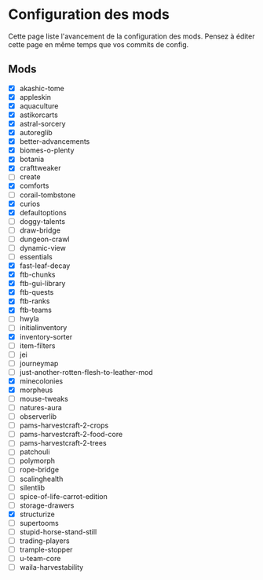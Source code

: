 # Configuration des mods

Cette page liste l'avancement de la configuration des mods.
Pensez à éditer cette page en même temps que vos commits de config.

## Mods

- [x] akashic-tome
- [x] appleskin
- [x] aquaculture
- [x] astikorcarts
- [x] astral-sorcery
- [x] autoreglib
- [x] better-advancements
- [x] biomes-o-plenty
- [x] botania
- [x] crafttweaker
- [ ] create
- [x] comforts
- [ ] corail-tombstone
- [x] curios
- [x] defaultoptions
- [ ] doggy-talents
- [ ] draw-bridge
- [ ] dungeon-crawl
- [ ] dynamic-view
- [ ] essentials
- [x] fast-leaf-decay
- [x] ftb-chunks
- [x] ftb-gui-library
- [x] ftb-quests
- [x] ftb-ranks
- [x] ftb-teams
- [ ] hwyla
- [ ] initialinventory
- [x] inventory-sorter
- [ ] item-filters
- [ ] jei
- [ ] journeymap
- [ ] just-another-rotten-flesh-to-leather-mod
- [x] minecolonies
- [x] morpheus
- [ ] mouse-tweaks
- [ ] natures-aura
- [ ] observerlib
- [ ] pams-harvestcraft-2-crops
- [ ] pams-harvestcraft-2-food-core
- [ ] pams-harvestcraft-2-trees
- [ ] patchouli
- [ ] polymorph
- [ ] rope-bridge
- [ ] scalinghealth
- [ ] silentlib
- [ ] spice-of-life-carrot-edition
- [ ] storage-drawers
- [x] structurize
- [ ] supertooms
- [ ] stupid-horse-stand-still
- [ ] trading-players
- [ ] trample-stopper
- [ ] u-team-core
- [ ] waila-harvestability

